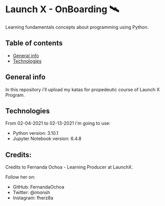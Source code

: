 # Launch X - OnBoarding 🛰️

Learning fundamentals concepts about programming using Python.

## Table of contents

- [General info](#general-info)
- [Technologies](#technologies)

## General info

In this repository i'll upload my katas for propedeutic course of Launch X Program.

## Technologies

From 02-04-2021 to 02-13-2021 i'm going to use:

- Python version: 3.10.1
- Jupyter Notebook version: 6.4.8

## Credits:

Credits to Fernanda Ochoa - Learning Producer at LaunchX.

Follow her on:

- GitHub: FernandaOchoa
- Twitter: @imonsh
- Instagram: fherz8a
